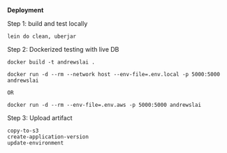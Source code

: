 
**Deployment**

Step 1: build and test locally

`lein do clean, uberjar`


Step 2: Dockerized testing with live DB
```
docker build -t andrewslai .

docker run -d --rm --network host --env-file=.env.local -p 5000:5000 andrewslai

OR 

docker run -d --rm --env-file=.env.aws -p 5000:5000 andrewslai
```

Step 3: Upload artifact

```
copy-to-s3
create-application-version
update-environment
```
